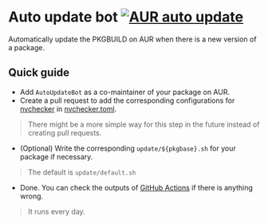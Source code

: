 # Auto update bot [![AUR auto update](https://github.com/arch4edu/aur-auto-update/actions/workflows/update.yml/badge.svg)](https://github.com/arch4edu/aur-auto-update/actions/workflows/update.yml)
Automatically update the PKGBUILD on AUR when there is a new version of a package.

## Quick guide

* Add `AutoUpdateBot` as a co-maintainer of your package on AUR.
* Create a pull request to add the corresponding configurations for [nvchecker](https://github.com/lilydjwg/nvchecker) in [nvchecker.toml](https://github.com/arch4edu/aur-auto-update/blob/main/nvchecker.toml).
> There might be a more simple way for this step in the future instead of creating pull requests.
* (Optional) Write the corresponding `update/${pkgbase}.sh` for your package if necessary.
> The default is `update/default.sh`
* Done. You can check the outputs of [GitHub Actions](https://github.com/arch4edu/aur-auto-update/actions) if there is anything wrong.
> It runs every day.
